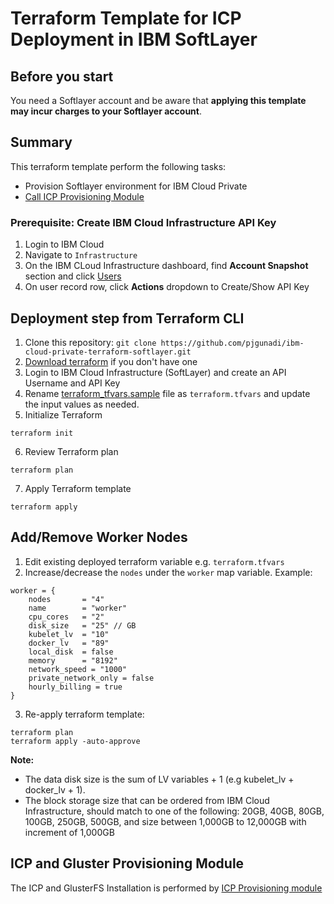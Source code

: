 # Terraform Template for ICP Deployment in IBM SoftLayer

## Before you start
You need a Softlayer account and be aware that **applying this template may incur charges to your Softlayer account**.

## Summary
This terraform template perform the following tasks:
- Provision Softlayer environment for IBM Cloud Private
- [Call ICP Provisioning Module](https://github.com/pjgunadi/terraform-module-icp-deploy)

### Prerequisite: Create IBM Cloud Infrastructure API Key
1. Login to IBM Cloud
2. Navigate to `Infrastructure`
3. On the IBM CLoud Infrastructure dashboard, find **Account Snapshot** section and click [Users](https://control.bluemix.net/account/users#clearAll=true&status=ALL)
4. On user record row, click **Actions** dropdown to Create/Show API Key

## Deployment step from Terraform CLI
1. Clone this repository: `git clone https://github.com/pjgunadi/ibm-cloud-private-terraform-softlayer.git`
2. [Download terraform](https://www.terraform.io/) if you don't have one
3. Login to IBM Cloud Infrastructure (SoftLayer) and create an API Username and API Key
4. Rename [terraform_tfvars.sample](terraform_tfvars.sample) file as `terraform.tfvars` and update the input values as needed.
5. Initialize Terraform
```
terraform init
```
6. Review Terraform plan
```
terraform plan
```
7. Apply Terraform template
```
terraform apply
```
## Add/Remove Worker Nodes
1. Edit existing deployed terraform variable e.g. `terraform.tfvars`
2. Increase/decrease the `nodes` under the `worker` map variable. Example:
```
worker = {
    nodes       = "4"
    name        = "worker"
    cpu_cores   = "2"
    disk_size   = "25" // GB
    kubelet_lv  = "10"
    docker_lv   = "89"
    local_disk  = false
    memory      = "8192"
    network_speed = "1000"
    private_network_only = false
    hourly_billing = true
}
```
3. Re-apply terraform template:
```
terraform plan
terraform apply -auto-approve
```
**Note:** 
- The data disk size is the sum of LV variables + 1 (e.g kubelet_lv + docker_lv + 1).
- The block storage size that can be ordered from IBM Cloud Infrastructure, should match to one of the following: 20GB, 40GB, 80GB, 100GB, 250GB, 500GB, and size between 1,000GB to 12,000GB with increment of 1,000GB

## ICP and Gluster Provisioning Module
The ICP and GlusterFS Installation is performed by [ICP Provisioning module](https://github.com/pjgunadi/terraform-module-icp-deploy) 
